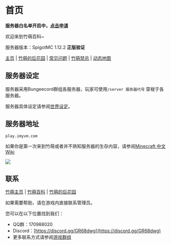 # 首页

**服务器白名单开启中，**[**点击申请**](https://forms.office.com/Pages/ResponsePage.aspx?id=wUhacMO_9k66h6T5cWQiUpH3RNgFwWFFvK92BHrOejlUQjdSVkNJN0U2VkVLTUc4SFlHQkhQRjlETi4u)

欢迎来到竹萌百科~

服务器版本：SpigotMC 1.12.2 **正版验证**

[主页](https:/imyvm.com) \| [竹萌的后花园](https://discuss.imyvm.com) \| [常见问题](start/常见问题.md) \| [竹萌禁忌](start/竹萌禁忌.md) \| [动态地图](https:/map.imyvm.com)

## 服务器设定

服务器采用Bungeecord群组各服务器，玩家可使用`/server 服务器代号` 穿梭于各服务器。

服务器具体设定请参阅[世界设定](start/世界设定.md)。

## 服务器地址

`play.imyvm.com`

如果你是第一次来到竹萌或者并不熟知服务器的生存内容，请参阅[Minecraft 中文 Wiki](http://minecraft-zh.gamepedia.com/教程)

 [![](https://minecraft-mp.com/banner-176439-5.png)](https://minecraft-mp.com/server-s176439)

## 联系

[竹萌主页](https://imyvm.com) \| [竹萌百科](https://imyvm.com/wiki) \| [竹萌的后花园](https://discuss.imyvm.com)

如果需要帮助，请在游戏内直接联系管理员。

您可以在以下位置找到我们：

* QQ群：170988020
* Discord：[https://discord.gg/GR68dwg](https://discord.gg/GR68dwg)
* 更多联系方式请参阅[游戏群组](start/游戏群组.md)

